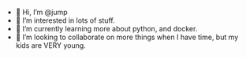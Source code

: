 - 👋 Hi, I’m @jump
- 👀 I’m interested in lots of stuff. 
- 🌱 I’m currently learning more about python, and docker. 
- 💞️ I’m looking to collaborate on more things when I have time, but my kids are VERY young.

<!---
jump/jump is a ✨ special ✨ repository because its `README.md` (this file) appears on your GitHub profile.
You can click the Preview link to take a look at your changes.
--->
